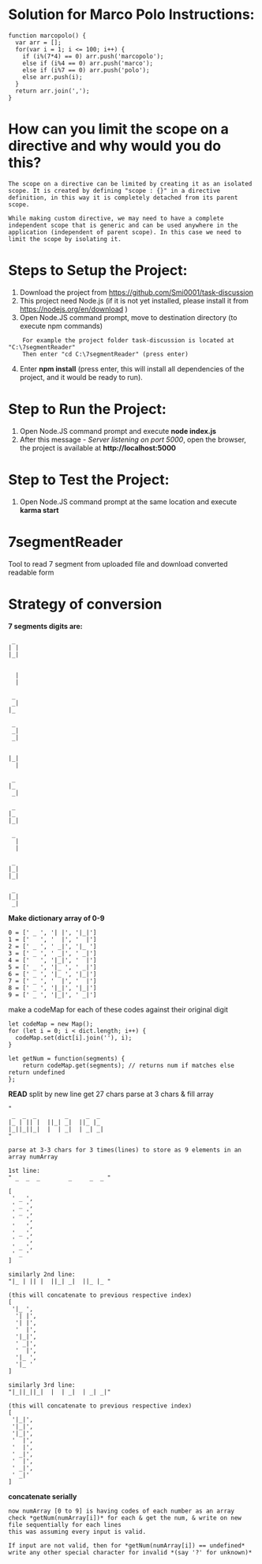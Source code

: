 
Solution for Marco Polo Instructions:
=====================================
```
function marcopolo() {
  var arr = [];
  for(var i = 1; i <= 100; i++) {
    if (i%(7*4) == 0) arr.push('marcopolo');
    else if (i%4 == 0) arr.push('marco');
    else if (i%7 == 0) arr.push('polo');
    else arr.push(i);
  }
  return arr.join(',');
}
```

How can you limit the scope on a directive and why would you do this?
=====================================================================
```
The scope on a directive can be limited by creating it as an isolated scope. It is created by defining "scope : {}" in a directive definition, in this way it is completely detached from its parent scope.

While making custom directive, we may need to have a complete independent scope that is generic and can be used anywhere in the application (independent of parent scope). In this case we need to limit the scope by isolating it.
```


# Steps to Setup the Project:

1. Download the project from https://github.com/Smi0001/task-discussion
2. This project need Node.js (if it is not yet installed, please install it from https://nodejs.org/en/download )
3. Open Node.JS command prompt, move to destination directory (to execute npm commands)
```
    For example the project folder task-discussion is located at "C:\7segmentReader"
    Then enter "cd C:\7segmentReader" (press enter) 
```
4. Enter **npm install** (press enter, this will install all dependencies of the project, and it would be ready to run).

# Step to Run the Project:

1.    Open Node.JS command prompt and execute **node index.js**
2.    After this message - *Server listening on port 5000*, open the browser, the project is available at **http://localhost:5000**


# Step to Test the Project:

1.    Open Node.JS command prompt at the same location and execute **karma start**


# 7segmentReader
Tool to read 7 segment from uploaded file and download converted readable form

# Strategy of conversion
**7 segments digits are:**
```
 _ 
| |
|_|

   
  |
  |

 _ 
 _|
|_ 
 
 _ 
 _|
 _|

   
|_|
  |

 _ 
|_ 
 _|

 _ 
|_ 
|_|

 _ 
  |
  |

 _ 
|_|
|_|

 _
|_|
 _|
```

**Make dictionary array of 0-9**
```
0 = [' _ ', '| |', '|_|']
1 = ['   ', '  |', '  |']
2 = [' _ ', ' _|', '|_ ']
3 = [' _ ', ' _|', ' _|']
4 = ['   ', '|_|', '  |']
5 = [' _ ', '|_ ', ' _|']
6 = [' _ ', '|_ ', '|_|']
7 = [' _ ', '  |', '  |']
8 = [' _ ', '|_|', '|_|']
9 = [' _ ', '|_|', ' _|']
```
make a codeMap for each of these codes against their original digit
```
let codeMap = new Map();
for (let i = 0; i < dict.length; i++) {
  codeMap.set(dict[i].join(''), i);
}

let getNum = function(segments) {
	return codeMap.get(segments); // returns num if matches else return undefined
};
```


**READ**
split by new line
get 27 chars
parse at 3 chars & fill array
```
"
 _  _  _        _     _  _ 
|_ | || |  ||_| _|  ||_ |_ 
|_||_||_|  |  | _|  | _| _|
"

parse at 3-3 chars for 3 times(lines) to store as 9 elements in an array numArray

1st line:
" _  _  _        _     _  _ "

[
 ' _ ',
 ' _ ',
 ' _ ',
 '   ',
 '   ',
 ' _ ',
 '   ',
 ' _ ',
 ' _ '
]

similarly 2nd line:
"|_ | || |  ||_| _|  ||_ |_ "

(this will concatenate to previous respective index)
[
 '|_ ',
  '| |',
  '| |',
  '  |',
  '|_|',
  ' _|',
  '  |',
  '|_ ',
  '|_ '
]

similarly 3rd line:
"|_||_||_|  |  | _|  | _| _|"

(this will concatenate to previous respective index)
[
 '|_|',
 '|_|',
 '|_|',
 '  |',
 '  |',
 ' _|',
 '  |',
 ' _|',
 ' _|'
]
```
**concatenate serially**
```
now numArray [0 to 9] is having codes of each number as an array
check *getNum(numArray[i])* for each & get the num, & write on new file sequentially for each lines
this was assuming every input is valid.

If input are not valid, then for *getNum(numArray[i]) == undefined* write any other special character for invalid *(say '?' for unknown)*
